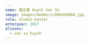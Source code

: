 ```yaml
---
name: 黃文事 Huynh Van Su 
image: images/members/606445004.jpg 
role: alumni-master
enteryear: 2017
aliases:
  - van su huynh
---
```

